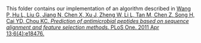 This folder contains our implementation of an algorithm described in [Wang P, Hu L, Liu G, Jiang N, Chen X, Xu J, Zheng W, Li L, Tan M, Chen Z, Song H, Cai YD, Chou KC. *Prediction of antimicrobial peptides based on sequence alignment and feature selection methods.* PLoS One. 2011 Apr 13;6(4):e18476.](https://doi.org/10.1371/journal.pone.0018476)
